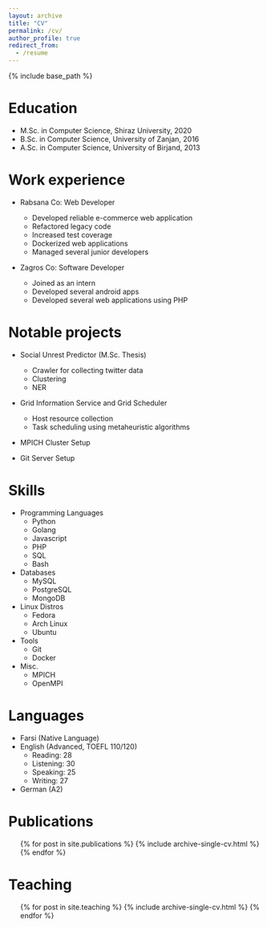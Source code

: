 ```yaml
---
layout: archive
title: "CV"
permalink: /cv/
author_profile: true
redirect_from:
  - /resume
---
```


{% include base_path %}

Education
======
* M.Sc. in Computer Science, Shiraz University, 2020
* B.Sc. in Computer Science, University of Zanjan, 2016
* A.Sc. in Computer Science, University of Birjand, 2013

Work experience
======
* Rabsana Co: Web Developer
  * Developed reliable e-commerce web application
  * Refactored legacy code
  * Increased test coverage
  * Dockerized web applications
  * Managed several junior developers

* Zagros Co: Software Developer
  * Joined as an intern
  * Developed several android apps
  * Developed several web applications using PHP

Notable projects
======
* Social Unrest Predictor (M.Sc. Thesis)
  * Crawler for collecting twitter data
  * Clustering
  * NER

* Grid Information Service and Grid Scheduler
  * Host resource collection
  * Task scheduling using metaheuristic algorithms

* MPICH Cluster Setup

* Git Server Setup

Skills
======
* Programming Languages
  * Python
  * Golang
  * Javascript
  * PHP
  * SQL
  * Bash
* Databases
  * MySQL
  * PostgreSQL
  * MongoDB
* Linux Distros
  * Fedora
  * Arch Linux
  * Ubuntu
* Tools
  * Git
  * Docker
* Misc.
  * MPICH
  * OpenMPI

Languages
======
* Farsi (Native Language)
* English (Advanced, TOEFL 110/120)
  * Reading: 28
  * Listening: 30
  * Speaking: 25
  * Writing: 27
* German (A2)


Publications
======
  <ul>{% for post in site.publications %}
    {% include archive-single-cv.html %}
  {% endfor %}</ul>
  
<!-- Talks
======
  <ul>{% for post in site.talks %}
    {% include archive-single-talk-cv.html %}
  {% endfor %}</ul> -->
  
Teaching
======
  <ul>{% for post in site.teaching %}
    {% include archive-single-cv.html %}
  {% endfor %}</ul>
  
<!-- Service and leadership
======
* Currently signed in to 43 different slack teams -->
